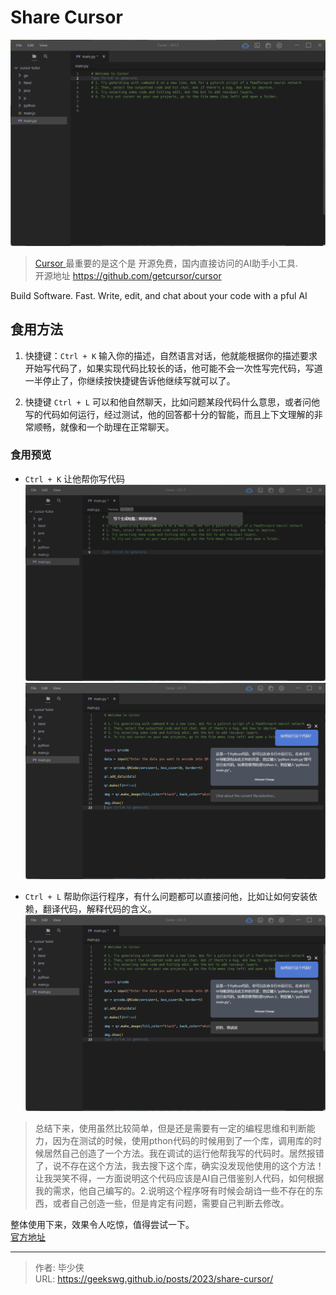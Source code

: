 # Share Cursor

![Cursor Home](230323185021-cursor-home.png)
>  [Cursor ](https://www.cursor.so/) 
> 最重要的是这个是 开源免费，国内直接访问的AI助手小工具.  
> 开源地址 https://github.com/getcursor/cursor

Build Software. Fast.
Write, edit, and chat about your code with a pful AI

## 食用方法

1. 快捷键：`Ctrl + K` 输入你的描述，自然语言对话，他就能根据你的描述要求开始写代码了，如果实现代码比较长的话，他可能不会一次性写完代码，写道一半停止了，你继续按快捷键告诉他继续写就可以了。

2. 快捷键 `Ctrl + L` 可以和他自然聊天，比如问题某段代码什么意思，或者问他写的代码如何运行，经过测试，他的回答都十分的智能，而且上下文理解的非常顺畅，就像和一个助理在正常聊天。

### 食用预览
* `Ctrl + K` 让他帮你写代码
![Cursor Home](230323185021-cursor1.png)
![Cursor Home](230323185021-cursor2.png)

* `Ctrl + L` 帮助你运行程序，有什么问题都可以直接问他，比如让如何安装依赖，翻译代码，解释代码的含义。
![Cursor Home](230323185021-cursor3.png)

> 总结下来，使用虽然比较简单，但是还是需要有一定的编程思维和判断能力，因为在测试的时候，使用pthon代码的时候用到了一个库，调用库的时候居然自己创造了一个方法。我在调试的运行他帮我写的代码时。居然报错了，说不存在这个方法，我去搜下这个库，确实没发现他使用的这个方法！让我哭笑不得，一方面说明这个代码应该是AI自己借鉴别人代码，如何根据我的需求，他自己编写的。2.说明这个程序呀有时候会胡诌一些不存在的东西，或者自己创造一些，但是肯定有问题，需要自己判断去修改。 

整体使用下来，效果令人吃惊，值得尝试一下。  
[官方地址](https://www.cursor.so/)



---

> 作者: 毕少侠  
> URL: https://geekswg.github.io/posts/2023/share-cursor/  

